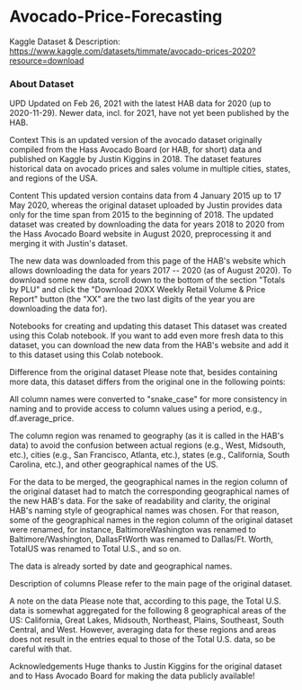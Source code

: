 # Avocado-Price-Forecasting

Kaggle Dataset & Description: https://www.kaggle.com/datasets/timmate/avocado-prices-2020?resource=download

### About Dataset
UPD
Updated on Feb 26, 2021 with the latest HAB data for 2020 (up to 2020-11-29). Newer data, incl. for 2021, have not yet been published by the HAB.

Context
This is an updated version of the avocado dataset originally compiled from the Hass Avocado Board (or HAB, for short) data and published on Kaggle by Justin Kiggins in 2018. The dataset features historical data on avocado prices and sales volume in multiple cities, states, and regions of the USA.

Content
This updated version contains data from 4 January 2015 up to 17 May 2020, whereas the original dataset uploaded by Justin provides data only for the time span from 2015 to the beginning of 2018. The updated dataset was created by downloading the data for years 2018 to 2020 from the Hass Avocado Board website in August 2020, preprocessing it and merging it with Justin's dataset.

The new data was downloaded from this page of the HAB's website which allows downloading the data for years 2017 -- 2020 (as of August 2020). To download some new data, scroll down to the bottom of the section "Totals by PLU" and click the "Download 20XX Weekly Retail Volume & Price Report" button (the "XX" are the two last digits of the year you are downloading the data for).

Notebooks for creating and updating this dataset
This dataset was created using this Colab notebook. If you want to add even more fresh data to this dataset, you can download the new data from the HAB's website and add it to this dataset using this Colab notebook.

Difference from the original dataset
Please note that, besides containing more data, this dataset differs from the original one in the following points:

All column names were converted to "snake_case" for more consistency in naming and to provide access to column values using a period, e.g., df.average_price.

The column region was renamed to geography (as it is called in the HAB's data) to avoid the confusion between actual regions (e.g., West, Midsouth, etc.), cities (e.g., San Francisco, Atlanta, etc.), states (e.g., California, South Carolina, etc.), and other geographical names of the US.

For the data to be merged, the geographical names in the region column of the original dataset had to match the corresponding geographical names of the new HAB's data. For the sake of readability and clarity, the original HAB's naming style of geographical names was chosen. For that reason, some of the geographical names in the region column of the original dataset were renamed, for instance, BaltimoreWashington was renamed to Baltimore/Washington, DallasFtWorth was renamed to Dallas/Ft. Worth, TotalUS was renamed to Total U.S., and so on.

The data is already sorted by date and geographical names.

Description of columns
Please refer to the main page of the original dataset.

A note on the data
Please note that, according to this page, the Total U.S. data is somewhat aggregated for the following 8 geographical areas of the US: California, Great Lakes, Midsouth, Northeast, Plains, Southeast, South Central, and West. However, averaging data for these regions and areas does not result in the entries equal to those of the Total U.S. data, so be careful with that.

Acknowledgements
Huge thanks to Justin Kiggins for the original dataset and to Hass Avocado Board for making the data publicly available!
